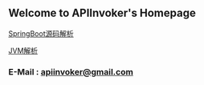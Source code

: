 ## Welcome to APIInvoker's Homepage

[SpringBoot源码解析](https://apiinvoker.github.io/SpringBoot源码解析.html)

[JVM解析](https://apiinvoker.github.io/JVM/JVM.html)

### E-Mail : apiinvoker@gmail.com

